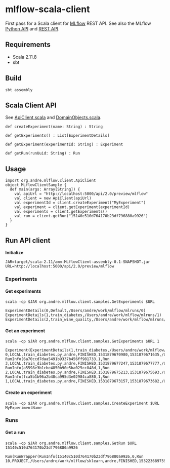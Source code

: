 # mlflow-scala-client

First pass for a Scala client for [MLflow](https://mlflow.org) REST API.
See also the MLflow [Python API](https://mlflow.org/docs/latest/python_api/index.html)
and [REST API](https://mlflow.org/docs/latest/rest_api.html).

## Requirements

* Scala 2.11.8
* sbt

## Build
```
sbt assembly
```

## Scala Client API

See [ApiClient.scala](src/main/scala/org/andre/mlflow/client/ApiClient.scala) 
and [DomainObjects.scala](src/main/scala/org/andre/mlflow/client/DomainObjects.scala).

```
def createExperiment(name: String) : String 

def getExperiments() : List[ExperimentDetails] 

def getExperiment(experimentId: String) : Experiment 

def getRun(runUuid: String) : Run 
```

## Usage
```
import org.andre.mlflow.client.ApiClient
object MLflowClientSample {
  def main(args: Array[String]) {
    val apiUrl = "http://localhost:5000/api/2.0/preview/mlflow"
    val client = new ApiClient(apiUrl)
    val experimentId = client.createExperiment("MyExperiment")
    val experiment = client.getExperiment(experimentId)
    val experiments = client.getExperiments()
    val run = client.getRun("15140c510d764170b23df796880a9926")
  }
}
```

## Run API client

**Initialize**
```
JAR=target/scala-2.11/amm-MLflowClient-assembly-0.1-SNAPSHOT.jar
URL=http://localhost:5000/api/2.0/preview/mlflow
```

### Experiments

#### Get experiments
```
scala -cp $JAR org.andre.mlflow.client.samples.GetExperiments $URL

ExperimentDetails(0,Default,/Users/andre/work/mlflow/mlruns/0)
ExperimentDetails(1,train_diabetes,/Users/andre/work/mlflow/mlruns/1)
ExperimentDetails(2,train_wine_quality,/Users/andre/work/mlflow/mlruns/2)

```

#### Get an experiment
```
scala -cp $JAR org.andre.mlflow.client.samples.GetExperiments $URL 1

Experiment(ExperimentDetails(1,train_diabetes,/Users/andre/work/mlflow/mlruns/1),List(RunInfo(1929e0d25334468c8a387e67d623f329,1,Run 0,LOCAL,train_diabetes.py,andre,FINISHED,1531879670980,1531879671635,/Users/andre/work/mlflow/mlruns/1/1929e0d25334468c8a387e67d623f329/artifacts), RunInfo(6a70ccd7daa5491b9337b456ff981733,1,Run 3,LOCAL,train_diabetes.py,andre,FINISHED,1531879677247,1531879677777,/Users/andre/work/mlflow/mlruns/1/6a70ccd7daa5491b9337b456ff981733/artifacts), RunInfo(a5598e3b1cbe4850b90e5ba025cc848d,1,Run 2,LOCAL,train_diabetes.py,andre,FINISHED,1531879675213,1531879675693,/Users/andre/work/mlflow/mlruns/1/a5598e3b1cbe4850b90e5ba025cc848d/artifacts), RunInfo(fca5b1b96a2b48ca995d3e02984ca880,1,Run 1,LOCAL,train_diabetes.py,andre,FINISHED,1531879673157,1531879673682,/Users/andre/work/mlflow/mlruns/1/fca5b1b96a2b48ca995d3e02984ca880/artifacts)))
```

#### Create an experiment
```
scala -cp $JAR org.andre.mlflow.client.samples.CreateExperiment $URL MyExperimentName
```

### Runs
#### Get a run

```
scala -cp $JAR org.andre.mlflow.client.samples.GetRun $URL 15140c510d764170b23df796880a9926

Run(RunWrapper(RunInfo(15140c510d764170b23df796880a9926,0,Run 10,PROJECT,/Users/andre/work/mlflow/sklearn,andre,FINISHED,1532236897593,1532236901101,/Users/andre/work/mlflow/mlruns/0/15140c510d764170b23df796880a9926/artifacts),org.andre.mlflow.client.RunData@18bf3d14))


```
